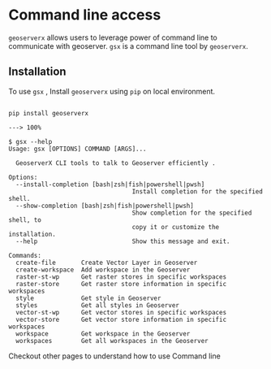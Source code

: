 # Command line access

`geoserverx` allows users to leverage power of command line to communicate with geoserver.
`gsx` is a command line tool by `geoserverx`. 

## Installation
To use `gsx` , Install `geoserverx` using `pip` on local environment. 

<div class="termy">

```console

pip install geoserverx

---> 100%

$ gsx --help
Usage: gsx [OPTIONS] COMMAND [ARGS]...

  GeoserverX CLI tools to talk to Geoserver efficiently .

Options:
  --install-completion [bash|zsh|fish|powershell|pwsh]
                                  Install completion for the specified shell.
  --show-completion [bash|zsh|fish|powershell|pwsh]
                                  Show completion for the specified shell, to
                                  copy it or customize the installation.
  --help                          Show this message and exit.

Commands:
  create-file       Create Vector Layer in Geoserver
  create-workspace  Add workspace in the Geoserver
  raster-st-wp      Get raster stores in specific workspaces
  raster-store      Get raster store information in specific workspaces
  style             Get style in Geoserver
  styles            Get all styles in Geoserver
  vector-st-wp      Get vector stores in specific workspaces
  vector-store      Get vector store information in specific workspaces
  workspace         Get workspace in the Geoserver
  workspaces        Get all workspaces in the Geoserver
```
</div>

Checkout other pages to understand how to use Command line 
